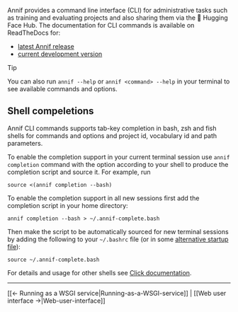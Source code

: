 Annif provides a command line interface (CLI) for administrative tasks such as training and evaluating projects and also sharing them via the 🤗 Hugging Face Hub. The documentation for CLI commands is available on ReadTheDocs for:

- [latest Annif release](https://annif.readthedocs.io/en/stable/source/commands.html)
- [current development version](https://annif.readthedocs.io/en/latest/source/commands.html)

> [!TIP]
> You can also run `annif --help` or `annif <command> --help` in your terminal to see available commands and options.

## Shell compeletions

Annif CLI commands supports tab-key completion in bash, zsh and fish shells for commands and options and project id, vocabulary id and path parameters.

To enable the completion support in your current terminal session use `annif completion` command with the option according to your shell to produce the completion script and source it. For example, run

    source <(annif completion --bash)

To enable the completion support in all new sessions first add the completion script in your home directory:

    annif completion --bash > ~/.annif-complete.bash

Then make the script to be automatically sourced for new terminal sessions by adding the following to your `~/.bashrc` file (or in some [alternative startup file](https://www.gnu.org/software/bash/manual/html_node/Bash-Startup-Files.html)):

    source ~/.annif-complete.bash

For details and usage for other shells see [Click documentation](https://click.palletsprojects.com/en/8.1.x/shell-completion/).

---
[[← Running as a WSGI service|Running-as-a-WSGI-service]] | [[Web user interface →|Web-user-interface]]
